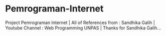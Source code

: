 # Pemrograman-Internet
Project Pemrograman Internet | 
All of References from : Sandhika Galih | 
Youtube Channel : Web Programming UNPAS | 
Thanks for Sandhika Galih...
